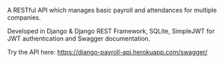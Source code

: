 A RESTful API which manages basic payroll and attendances for multiple companies.

Developed in Django & Django REST Framework, SQLite, SimpleJWT for JWT authentication and Swagger documentation.

Try the API here: https://django-payroll-api.herokuapp.com/swagger/
